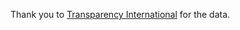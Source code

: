 Thank you to [Transparency International](https://www.transparency.org/en/cpi/2024/index/dnk) for the data.
